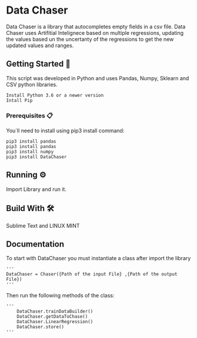 # Data Chaser
Data Chaser is a library that autocompletes empty fields in a csv file. Data Chaser uses Artifitial Intelignece based 
on multiple regressions, updating the values based un the uncertanty of the regressions to get the new updated values and
ranges. 

## Getting Started 🚀

This script was developed in Python and uses Pandas, Numpy, Sklearn and CSV python libraries.

	Install Python 3.6 or a newer version
	Intall Pip
	

### Prerequisites 📋

You´ll need to install using pip3 install command: 
```
pip3 install pandas
pip3 install pandas
pip3 install numpy
pip3 install DataChaser
```

## Running ⚙️

Import Library and run it.


## Build With 🛠️

Sublime Text and LINUX MINT

## Documentation

	
To start with DataChaser you must instantiate a class after import the library
	
	'''
	DataChaser = Chaser({Path of the input File} ,{Path of the output File})
	'''
	
Then run the following methods of the class:

	'''
		DataChaser.trainDataBuilder()
		DataChaser.getDataToChase()
		DataChaser.LinearRegression()
		DataChaser.store()
	'''


